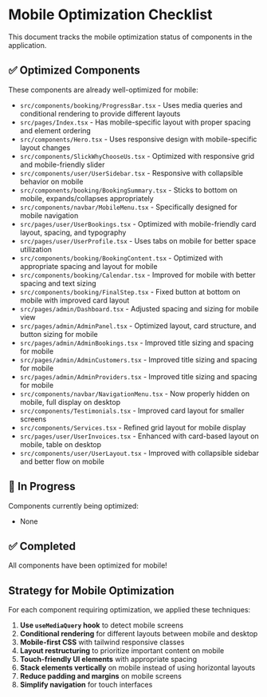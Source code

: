 
# Mobile Optimization Checklist

This document tracks the mobile optimization status of components in the application.

## ✅ Optimized Components

These components are already well-optimized for mobile:

- `src/components/booking/ProgressBar.tsx` - Uses media queries and conditional rendering to provide different layouts
- `src/pages/Index.tsx` - Has mobile-specific layout with proper spacing and element ordering
- `src/components/Hero.tsx` - Uses responsive design with mobile-specific layout changes
- `src/components/SlickWhyChooseUs.tsx` - Optimized with responsive grid and mobile-friendly slider
- `src/components/user/UserSidebar.tsx` - Responsive with collapsible behavior on mobile
- `src/components/booking/BookingSummary.tsx` - Sticks to bottom on mobile, expands/collapses appropriately
- `src/components/navbar/MobileMenu.tsx` - Specifically designed for mobile navigation
- `src/pages/user/UserBookings.tsx` - Optimized with mobile-friendly card layout, spacing, and typography
- `src/pages/user/UserProfile.tsx` - Uses tabs on mobile for better space utilization
- `src/components/booking/BookingContent.tsx` - Optimized with appropriate spacing and layout for mobile
- `src/components/booking/Calendar.tsx` - Improved for mobile with better spacing and text sizing
- `src/components/booking/FinalStep.tsx` - Fixed button at bottom on mobile with improved card layout
- `src/pages/admin/Dashboard.tsx` - Adjusted spacing and sizing for mobile view
- `src/pages/admin/AdminPanel.tsx` - Optimized layout, card structure, and button sizing for mobile
- `src/pages/admin/AdminBookings.tsx` - Improved title sizing and spacing for mobile
- `src/pages/admin/AdminCustomers.tsx` - Improved title sizing and spacing for mobile
- `src/pages/admin/AdminProviders.tsx` - Improved title sizing and spacing for mobile
- `src/components/navbar/NavigationMenu.tsx` - Now properly hidden on mobile, full display on desktop
- `src/components/Testimonials.tsx` - Improved card layout for smaller screens
- `src/components/Services.tsx` - Refined grid layout for mobile display
- `src/pages/user/UserInvoices.tsx` - Enhanced with card-based layout on mobile, table on desktop
- `src/components/user/UserLayout.tsx` - Improved with collapsible sidebar and better flow on mobile

## 🔄 In Progress

Components currently being optimized:

- None

## ✅ Completed

All components have been optimized for mobile!

## Strategy for Mobile Optimization

For each component requiring optimization, we applied these techniques:

1. **Use `useMediaQuery` hook** to detect mobile screens
2. **Conditional rendering** for different layouts between mobile and desktop
3. **Mobile-first CSS** with tailwind responsive classes
4. **Layout restructuring** to prioritize important content on mobile
5. **Touch-friendly UI elements** with appropriate spacing
6. **Stack elements vertically** on mobile instead of using horizontal layouts
7. **Reduce padding and margins** on mobile screens
8. **Simplify navigation** for touch interfaces
